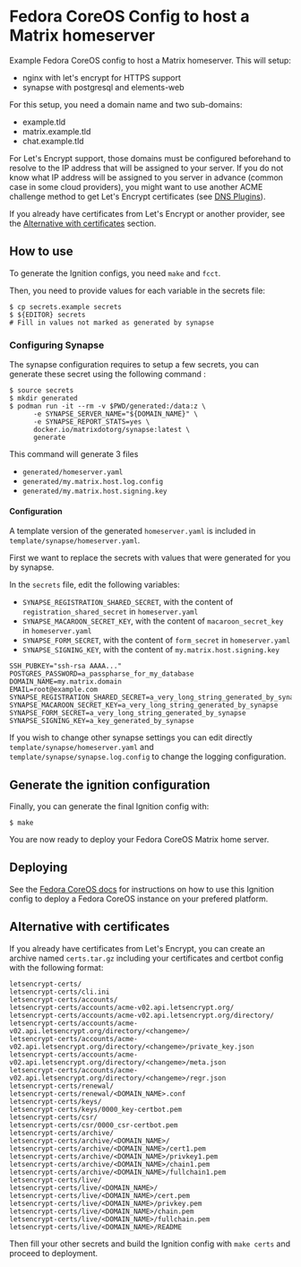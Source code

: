 # Fedora CoreOS Config to host a Matrix homeserver

Example Fedora CoreOS config to host a Matrix homeserver. This will setup:
  * nginx with let's encrypt for HTTPS support
  * synapse with postgresql and elements-web

For this setup, you need a domain name and two sub-domains:
  * example.tld
  * matrix.example.tld
  * chat.example.tld

For Let's Encrypt support, those domains must be configured beforehand to
resolve to the IP address that will be assigned to your server. If you do not
know what IP address will be assigned to you server in advance (common case in
some cloud providers), you might want to use another ACME challenge method to
get Let's Encrypt certificates (see [DNS Plugins][plugins]).

If you already have certificates from Let's Encrypt or another provider, see
the [Alternative with certificates](#alternative-with-certificates) section.


## How to use

To generate the Ignition configs, you need `make` and `fcct`.

Then, you need to provide values for each variable in the secrets file:

```
$ cp secrets.example secrets
$ ${EDITOR} secrets
# Fill in values not marked as generated by synapse
```

### Configuring Synapse

The synapse configuration requires to setup a few secrets, you can generate these secret using
the following command :

```
$ source secrets
$ mkdir generated
$ podman run -it --rm -v $PWD/generated:/data:z \
      -e SYNAPSE_SERVER_NAME="${DOMAIN_NAME}" \
      -e SYNAPSE_REPORT_STATS=yes \
      docker.io/matrixdotorg/synapse:latest \
      generate
```
This command will generate 3 files

- `generated/homeserver.yaml`
- `generated/my.matrix.host.log.config`
- `generated/my.matrix.host.signing.key`

#### Configuration

A template version of the generated `homeserver.yaml` is included in
`template/synapse/homeserver.yaml`.

First we want to replace the secrets with values that were generated for you by
synapse.

In the `secrets` file, edit the following variables:

- `SYNAPSE_REGISTRATION_SHARED_SECRET`, with the content of
  `registration_shared_secret` in `homeserver.yaml`
- `SYNAPSE_MACAROON_SECRET_KEY`, with the content of `macaroon_secret_key` in
  `homeserver.yaml`
- `SYNAPSE_FORM_SECRET`, with the content of `form_secret` in `homeserver.yaml`
- `SYNAPSE_SIGNING_KEY`, with the content of `my.matrix.host.signing.key`

```
SSH_PUBKEY="ssh-rsa AAAA..."
POSTGRES_PASSWORD=a_passpharse_for_my_database
DOMAIN_NAME=my.matrix.domain
EMAIL=root@example.com
SYNAPSE_REGISTRATION_SHARED_SECRET=a_very_long_string_generated_by_synapse
SYNAPSE_MACAROON_SECRET_KEY=a_very_long_string_generated_by_synapse
SYNAPSE_FORM_SECRET=a_very_long_string_generated_by_synapse
SYNAPSE_SIGNING_KEY=a_key_generated_by_synapse
```

If you wish to change other synapse settings you can edit directly
`template/synapse/homeserver.yaml` and `template/synapse/synapse.log.config` to
change the logging configuration.

## Generate the ignition configuration

Finally, you can generate the final Ignition config with:

```
$ make
```

You are now ready to deploy your Fedora CoreOS Matrix home server.

## Deploying

See the [Fedora CoreOS docs][deploy] for instructions on how to use this
Ignition config to deploy a Fedora CoreOS instance on your prefered platform.

## Alternative with certificates

If you already have certificates from Let's Encrypt, you can create an archive
named `certs.tar.gz` including your certificates and certbot config with the
following format:

```
letsencrypt-certs/
letsencrypt-certs/cli.ini
letsencrypt-certs/accounts/
letsencrypt-certs/accounts/acme-v02.api.letsencrypt.org/
letsencrypt-certs/accounts/acme-v02.api.letsencrypt.org/directory/
letsencrypt-certs/accounts/acme-v02.api.letsencrypt.org/directory/<changeme>/
letsencrypt-certs/accounts/acme-v02.api.letsencrypt.org/directory/<changeme>/private_key.json
letsencrypt-certs/accounts/acme-v02.api.letsencrypt.org/directory/<changeme>/meta.json
letsencrypt-certs/accounts/acme-v02.api.letsencrypt.org/directory/<changeme>/regr.json
letsencrypt-certs/renewal/
letsencrypt-certs/renewal/<DOMAIN_NAME>.conf
letsencrypt-certs/keys/
letsencrypt-certs/keys/0000_key-certbot.pem
letsencrypt-certs/csr/
letsencrypt-certs/csr/0000_csr-certbot.pem
letsencrypt-certs/archive/
letsencrypt-certs/archive/<DOMAIN_NAME>/
letsencrypt-certs/archive/<DOMAIN_NAME>/cert1.pem
letsencrypt-certs/archive/<DOMAIN_NAME>/privkey1.pem
letsencrypt-certs/archive/<DOMAIN_NAME>/chain1.pem
letsencrypt-certs/archive/<DOMAIN_NAME>/fullchain1.pem
letsencrypt-certs/live/
letsencrypt-certs/live/<DOMAIN_NAME>/
letsencrypt-certs/live/<DOMAIN_NAME>/cert.pem
letsencrypt-certs/live/<DOMAIN_NAME>/privkey.pem
letsencrypt-certs/live/<DOMAIN_NAME>/chain.pem
letsencrypt-certs/live/<DOMAIN_NAME>/fullchain.pem
letsencrypt-certs/live/<DOMAIN_NAME>/README
```

Then fill your other secrets and build the Ignition config with `make certs`
and proceed to deployment.

[deploy]: https://docs.fedoraproject.org/en-US/fedora-coreos/getting-started/
[plugins]: https://certbot.eff.org/docs/using.html#dns-plugins
